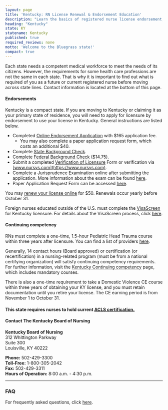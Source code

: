 ```yaml
---
layout: page
title: 'Kentucky: RN License Renewal & Endorsement Education'
description: "Learn the basics of registered nurse license endorsement, renewal, and continuing education in Kentucky. Maintain your nursing license with ease."
heading: "Kentucky"
state: KY
statename: Kentucky
published: true
required_reviews: none
motto: 'Welcome to the Bluegrass state!'
compact: true
---
```


Each state needs a competent medical workforce to meet the needs of its citizens. However, the requirements for some health care professions are not the same in each state. That is why it is important to find out what is required of you as a future or current registered nurse before moving across state lines. Contact information is located at the bottom of this page.

#### Endorsements

Kentucky is a compact state. If you are moving to Kentucky or claiming it as your primary state of residence, you will need to apply for licensure by endorsement to use your license in Kentucky. General instructions are listed below.

- Completed [Online Endorsement Application](https://kbn.ky.gov/Registered-Nurse/Pages/rn-endorsement.aspx) with \$165 application fee.
  - You may also complete a paper application request form, which costs an additional \$40.
- Complete [State Background Check](https://kbn.ky.gov/Licensure/Pages/criminal-background.aspx).
- Complete [Federal Background Check](https://kbn.ky.gov/Licensure/Pages/criminal-background.aspx) (\$14.75).
- Submit a completed [Verification of Licensure](https://kbn.ky.gov/Licensure/Pages/license-verification.aspx) Form or verification via [www.nursys.com](https://www.nursys.com).
- Complete a Jurisprudence Examination online after submitting the application. More information about the exam can be found [here](https://kbn.ky.gov/Licensure/Pages/jurisprudence-exam.aspx).
- Paper Application Request Form can be accessed [here](https://kbn.ky.gov/state-registered-nurse-aide/Pages/Apply.aspx).

You may [renew your license online](https://kbn.ky.gov/Licensure/Pages/nurse-licensure-compact.aspx) for \$50. Renewals occur yearly before October 31.

Foreign nurses educated outside of the U.S. must complete the [VisaScreen](https://www.cgfns.org/services/certification/visascreen-visa-credentials-assessment/) for Kentucky licensure. For details about the VisaScreen process, click [here](https://kbn.ky.gov/KBN%20Documents/cgfns-visascreen.pdf).

#### Continuing competency

RNs must complete a one-time, 1.5-hour Pediatric Head Trauma course within three years after licensure. You can find a list of providers [here](https://kbn.ky.gov/continuing-education/Pages/Continuing-Education-CE-providers.aspx).

Generally, 14 contact hours (Board approved) or certification (or recertification) in a nursing-related program (must be from a national certifying organization) will satisfy continuing competency requirements. For further information, visit the [Kentucky Continuing competency](https://kbn.ky.gov/continuing-education/Pages/Continuing-Education-Requirements.aspx) page, which includes mandatory courses.

There is also a one-time requirement to take a Domestic Violence CE course within three years of obtaining your KY license, and you must retain documentation until you retire your license. The CE earning period is from November 1 to October 31.

#### This state requires nurses to hold current [ACLS certification.](https://www.acls.net/kentucky-acls-pals-bls)

#### Contact The Kentucky Board of Nursing

**Kentucky Board of Nursing**  
312 Whittington Parkway  
Suite 300  
Louisville, KY 40222  

**Phone:** 502-429-3300  
**Toll-Free:** 1-800-305-2042  
**Fax:** 502-429-3311  
**Hours of Operation:** 8:00 a.m. - 4:30 p.m.

* * * * *

### FAQ

For frequently asked questions, click [here](https://ksbn.kansas.gov/faqs/).
